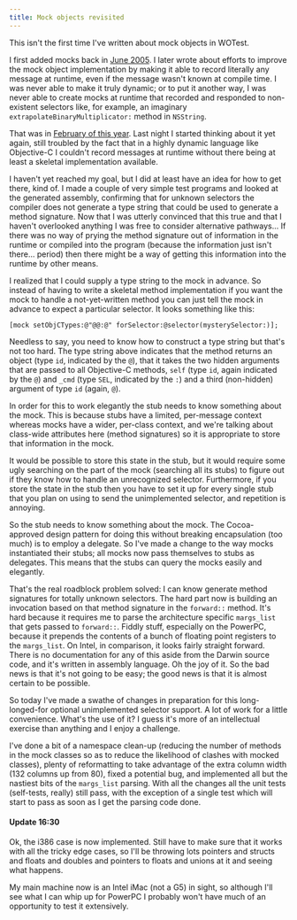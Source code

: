```yaml
---
title: Mock objects revisited
---
```


This isn't the first time I've written about mock objects in WOTest.

I first added mocks back in [June 2005](http://www.wincent.com/a/about/wincent/weblog/archives/2005/06/mock_objects_in.php). I later wrote about efforts to improve the mock object implementation by making it able to record literally any message at runtime, even if the message wasn't known at compile time. I was never able to make it truly dynamic; or to put it another way, I was never able to create mocks at runtime that recorded and responded to non-existent selectors like, for example, an imaginary `extrapolateBinaryMultiplicator:` method in `NSString`.

That was in [February of this year](http://www.wincent.com/a/about/wincent/weblog/archives/2006/02/more_than_i_eve.php). Last night I started thinking about it yet again, still troubled by the fact that in a highly dynamic language like Objective-C I couldn't record messages at runtime without there being at least a skeletal implementation available.

I haven't yet reached my goal, but I did at least have an idea for how to get there, kind of. I made a couple of very simple test programs and looked at the generated assembly, confirming that for unknown selectors the compiler does not generate a type string that could be used to generate a method signature. Now that I was utterly convinced that this true and that I haven't overlooked anything I was free to consider alternative pathways... If there was no way of prying the method signature out of information in the runtime or compiled into the program (because the information just isn't there... period) then there might be a way of getting this information into the runtime by other means.





I realized that I could supply a type string to the mock in advance. So instead of having to write a skeletal method implementation if you want the mock to handle a not-yet-written method you can just tell the mock in advance to expect a particular selector. It looks something like this:

    [mock setObjCTypes:@"@@:@" forSelector:@selector(mysterySelector:)];

Needless to say, you need to know how to construct a type string but that's not too hard. The type string above indicates that the method returns an object (type `id`, indicated by the `@`), that it takes the two hidden arguments that are passed to all Objective-C methods, `self` (type `id`, again indicated by the `@`) and `_cmd` (type `SEL`, indicated by the `:`) and a third (non-hidden) argument of type `id` (again, `@`).

In order for this to work elegantly the stub needs to know something about the mock. This is because stubs have a limited, per-message context whereas mocks have a wider, per-class context, and we're talking about class-wide attributes here (method signatures) so it is appropriate to store that information in the mock.

It would be possible to store this state in the stub, but it would require some ugly searching on the part of the mock (searching all its stubs) to figure out if they know how to handle an unrecognized selector. Furthermore, if you store the state in the stub then you have to set it up for every single stub that you plan on using to send the unimplemented selector, and repetition is annoying.

So the stub needs to know something about the mock. The Cocoa-approved design pattern for doing this without breaking encapsulation (too much) is to employ a delegate. So I've made a change to the way mocks instantiated their stubs; all mocks now pass themselves to stubs as delegates. This means that the stubs can query the mocks easily and elegantly.

That's the real roadblock problem solved: I can know generate method signatures for totally unknown selectors. The hard part now is building an invocation based on that method signature in the `forward::` method. It's hard because it requires me to parse the architecture specific `margs_list` that gets passed to `forward::`. Fiddly stuff, especially on the PowerPC, because it prepends the contents of a bunch of floating point registers to the `margs_list`. On Intel, in comparison, it looks fairly straight forward. There is no documentation for any of this aside from the Darwin source code, and it's written in assembly language. Oh the joy of it. So the bad news is that it's not going to be easy; the good news is that it is almost certain to be possible.

So today I've made a swathe of changes in preparation for this long-longed-for optional unimplemented selector support. A lot of work for a little convenience. What's the use of it? I guess it's more of an intellectual exercise than anything and I enjoy a challenge.

I've done a bit of a namespace clean-up (reducing the number of methods in the mock classes so as to reduce the likelihood of clashes with mocked classes), plenty of reformatting to take advantage of the extra column width (132 columns up from 80), fixed a potential bug, and implemented all but the nastiest bits of the `margs_list` parsing. With all the changes all the unit tests (self-tests, really) still pass, with the exception of a single test which will start to pass as soon as I get the parsing code done.

#### Update 16:30

Ok, the i386 case is now implemented. Still have to make sure that it works with all the tricky edge cases, so I'll be throwing lots pointers and structs and floats and doubles and pointers to floats and unions at it and seeing what happens.

My main machine now is an Intel iMac (not a G5) in sight, so although I'll see what I can whip up for PowerPC I probably won't have much of an opportunity to test it extensively.
